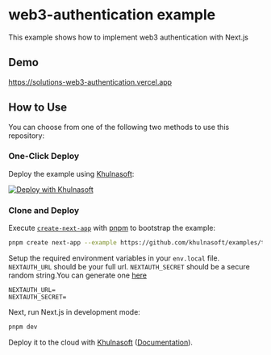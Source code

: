 # web3-authentication example

This example shows how to implement web3 authentication with Next.js

## Demo

https://solutions-web3-authentication.vercel.app

## How to Use

You can choose from one of the following two methods to use this repository:

### One-Click Deploy

Deploy the example using [Khulnasoft](https://vercel.com?utm_source=github&utm_medium=readme&utm_campaign=vercel-examples):

[![Deploy with Khulnasoft](https://vercel.com/button)](https://vercel.com/new/git/external?repository-url=https://github.com/khulnasoft/examples/tree/main/solutions/web3-authentication&project-name=web3-authentication&repository-name=web3-authentication&env=NEXTAUTH_URL,NEXTAUTH_SECRET)

### Clone and Deploy

Execute [`create-next-app`](https://github.com/khulnasoft/next.js/tree/canary/packages/create-next-app) with [pnpm](https://pnpm.io/installation) to bootstrap the example:

```bash
pnpm create next-app --example https://github.com/khulnasoft/examples/tree/main/solutions/web3-authentication
```

Setup the required environment variables in your `env.local` file. `NEXTAUTH_URL` should be your full url.
`NEXTAUTH_SECRET` should be a secure random string.You can generate one [here](https://www.google.com/search?client=firefox-b-d&q=generate+random+strings)

```
NEXTAUTH_URL=
NEXTAUTH_SECRET=
```

Next, run Next.js in development mode:

```bash
pnpm dev
```

Deploy it to the cloud with [Khulnasoft](https://vercel.com/new?utm_source=github&utm_medium=readme&utm_campaign=edge-middleware-eap) ([Documentation](https://nextjs.org/docs/deployment)).
